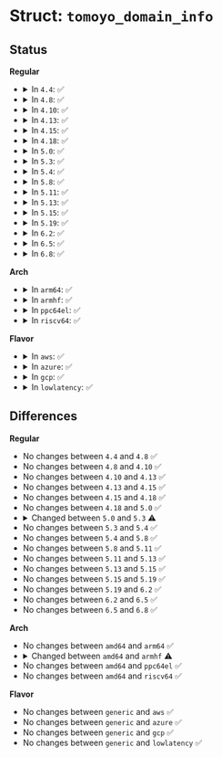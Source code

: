 # Struct: <code>tomoyo_domain_info</code>

## Status
<b>Regular</b>
<ul>
<li>
<details>
<summary>In <code>4.4</code>: ✅</summary>

```c
struct tomoyo_domain_info {
    struct list_head list;
    struct list_head acl_info_list;
    const struct tomoyo_path_info *domainname;
    struct tomoyo_policy_namespace *ns;
    u8 profile;
    u8 group;
    bool is_deleted;
    bool flags[2];
    atomic_t users;
};
```
</details>
</li>
<li>
<details>
<summary>In <code>4.8</code>: ✅</summary>

```c
struct tomoyo_domain_info {
    struct list_head list;
    struct list_head acl_info_list;
    const struct tomoyo_path_info *domainname;
    struct tomoyo_policy_namespace *ns;
    u8 profile;
    u8 group;
    bool is_deleted;
    bool flags[2];
    atomic_t users;
};
```
</details>
</li>
<li>
<details>
<summary>In <code>4.10</code>: ✅</summary>

```c
struct tomoyo_domain_info {
    struct list_head list;
    struct list_head acl_info_list;
    const struct tomoyo_path_info *domainname;
    struct tomoyo_policy_namespace *ns;
    u8 profile;
    u8 group;
    bool is_deleted;
    bool flags[2];
    atomic_t users;
};
```
</details>
</li>
<li>
<details>
<summary>In <code>4.13</code>: ✅</summary>

```c
struct tomoyo_domain_info {
    struct list_head list;
    struct list_head acl_info_list;
    const struct tomoyo_path_info *domainname;
    struct tomoyo_policy_namespace *ns;
    u8 profile;
    u8 group;
    bool is_deleted;
    bool flags[2];
    atomic_t users;
};
```
</details>
</li>
<li>
<details>
<summary>In <code>4.15</code>: ✅</summary>

```c
struct tomoyo_domain_info {
    struct list_head list;
    struct list_head acl_info_list;
    const struct tomoyo_path_info *domainname;
    struct tomoyo_policy_namespace *ns;
    u8 profile;
    u8 group;
    bool is_deleted;
    bool flags[2];
    atomic_t users;
};
```
</details>
</li>
<li>
<details>
<summary>In <code>4.18</code>: ✅</summary>

```c
struct tomoyo_domain_info {
    struct list_head list;
    struct list_head acl_info_list;
    const struct tomoyo_path_info *domainname;
    struct tomoyo_policy_namespace *ns;
    u8 profile;
    u8 group;
    bool is_deleted;
    bool flags[2];
    atomic_t users;
};
```
</details>
</li>
<li>
<details>
<summary>In <code>5.0</code>: ✅</summary>

```c
struct tomoyo_domain_info {
    struct list_head list;
    struct list_head acl_info_list;
    const struct tomoyo_path_info *domainname;
    struct tomoyo_policy_namespace *ns;
    u8 profile;
    u8 group;
    bool is_deleted;
    bool flags[2];
    atomic_t users;
};
```
</details>
</li>
<li>
<details>
<summary>In <code>5.3</code>: ✅</summary>

```c
struct tomoyo_domain_info {
    struct list_head list;
    struct list_head acl_info_list;
    const struct tomoyo_path_info *domainname;
    struct tomoyo_policy_namespace *ns;
    long unsigned int group[4];
    u8 profile;
    bool is_deleted;
    bool flags[2];
    atomic_t users;
};
```
</details>
</li>
<li>
<details>
<summary>In <code>5.4</code>: ✅</summary>

```c
struct tomoyo_domain_info {
    struct list_head list;
    struct list_head acl_info_list;
    const struct tomoyo_path_info *domainname;
    struct tomoyo_policy_namespace *ns;
    long unsigned int group[4];
    u8 profile;
    bool is_deleted;
    bool flags[2];
    atomic_t users;
};
```
</details>
</li>
<li>
<details>
<summary>In <code>5.8</code>: ✅</summary>

```c
struct tomoyo_domain_info {
    struct list_head list;
    struct list_head acl_info_list;
    const struct tomoyo_path_info *domainname;
    struct tomoyo_policy_namespace *ns;
    long unsigned int group[4];
    u8 profile;
    bool is_deleted;
    bool flags[2];
    atomic_t users;
};
```
</details>
</li>
<li>
<details>
<summary>In <code>5.11</code>: ✅</summary>

```c
struct tomoyo_domain_info {
    struct list_head list;
    struct list_head acl_info_list;
    const struct tomoyo_path_info *domainname;
    struct tomoyo_policy_namespace *ns;
    long unsigned int group[4];
    u8 profile;
    bool is_deleted;
    bool flags[2];
    atomic_t users;
};
```
</details>
</li>
<li>
<details>
<summary>In <code>5.13</code>: ✅</summary>

```c
struct tomoyo_domain_info {
    struct list_head list;
    struct list_head acl_info_list;
    const struct tomoyo_path_info *domainname;
    struct tomoyo_policy_namespace *ns;
    long unsigned int group[4];
    u8 profile;
    bool is_deleted;
    bool flags[2];
    atomic_t users;
};
```
</details>
</li>
<li>
<details>
<summary>In <code>5.15</code>: ✅</summary>

```c
struct tomoyo_domain_info {
    struct list_head list;
    struct list_head acl_info_list;
    const struct tomoyo_path_info *domainname;
    struct tomoyo_policy_namespace *ns;
    long unsigned int group[4];
    u8 profile;
    bool is_deleted;
    bool flags[2];
    atomic_t users;
};
```
</details>
</li>
<li>
<details>
<summary>In <code>5.19</code>: ✅</summary>

```c
struct tomoyo_domain_info {
    struct list_head list;
    struct list_head acl_info_list;
    const struct tomoyo_path_info *domainname;
    struct tomoyo_policy_namespace *ns;
    long unsigned int group[4];
    u8 profile;
    bool is_deleted;
    bool flags[2];
    atomic_t users;
};
```
</details>
</li>
<li>
<details>
<summary>In <code>6.2</code>: ✅</summary>

```c
struct tomoyo_domain_info {
    struct list_head list;
    struct list_head acl_info_list;
    const struct tomoyo_path_info *domainname;
    struct tomoyo_policy_namespace *ns;
    long unsigned int group[4];
    u8 profile;
    bool is_deleted;
    bool flags[2];
    atomic_t users;
};
```
</details>
</li>
<li>
<details>
<summary>In <code>6.5</code>: ✅</summary>

```c
struct tomoyo_domain_info {
    struct list_head list;
    struct list_head acl_info_list;
    const struct tomoyo_path_info *domainname;
    struct tomoyo_policy_namespace *ns;
    long unsigned int group[4];
    u8 profile;
    bool is_deleted;
    bool flags[2];
    atomic_t users;
};
```
</details>
</li>
<li>
<details>
<summary>In <code>6.8</code>: ✅</summary>

```c
struct tomoyo_domain_info {
    struct list_head list;
    struct list_head acl_info_list;
    const struct tomoyo_path_info *domainname;
    struct tomoyo_policy_namespace *ns;
    long unsigned int group[4];
    u8 profile;
    bool is_deleted;
    bool flags[2];
    atomic_t users;
};
```
</details>
</li>
</ul>
<b>Arch</b>
<ul>
<li>
<details>
<summary>In <code>arm64</code>: ✅</summary>

```c
struct tomoyo_domain_info {
    struct list_head list;
    struct list_head acl_info_list;
    const struct tomoyo_path_info *domainname;
    struct tomoyo_policy_namespace *ns;
    long unsigned int group[4];
    u8 profile;
    bool is_deleted;
    bool flags[2];
    atomic_t users;
};
```
</details>
</li>
<li>
<details>
<summary>In <code>armhf</code>: ✅</summary>

```c
struct tomoyo_domain_info {
    struct list_head list;
    struct list_head acl_info_list;
    const struct tomoyo_path_info *domainname;
    struct tomoyo_policy_namespace *ns;
    long unsigned int group[8];
    u8 profile;
    bool is_deleted;
    bool flags[2];
    atomic_t users;
};
```
</details>
</li>
<li>
<details>
<summary>In <code>ppc64el</code>: ✅</summary>

```c
struct tomoyo_domain_info {
    struct list_head list;
    struct list_head acl_info_list;
    const struct tomoyo_path_info *domainname;
    struct tomoyo_policy_namespace *ns;
    long unsigned int group[4];
    u8 profile;
    bool is_deleted;
    bool flags[2];
    atomic_t users;
};
```
</details>
</li>
<li>
<details>
<summary>In <code>riscv64</code>: ✅</summary>

```c
struct tomoyo_domain_info {
    struct list_head list;
    struct list_head acl_info_list;
    const struct tomoyo_path_info *domainname;
    struct tomoyo_policy_namespace *ns;
    long unsigned int group[4];
    u8 profile;
    bool is_deleted;
    bool flags[2];
    atomic_t users;
};
```
</details>
</li>
</ul>
<b>Flavor</b>
<ul>
<li>
<details>
<summary>In <code>aws</code>: ✅</summary>

```c
struct tomoyo_domain_info {
    struct list_head list;
    struct list_head acl_info_list;
    const struct tomoyo_path_info *domainname;
    struct tomoyo_policy_namespace *ns;
    long unsigned int group[4];
    u8 profile;
    bool is_deleted;
    bool flags[2];
    atomic_t users;
};
```
</details>
</li>
<li>
<details>
<summary>In <code>azure</code>: ✅</summary>

```c
struct tomoyo_domain_info {
    struct list_head list;
    struct list_head acl_info_list;
    const struct tomoyo_path_info *domainname;
    struct tomoyo_policy_namespace *ns;
    long unsigned int group[4];
    u8 profile;
    bool is_deleted;
    bool flags[2];
    atomic_t users;
};
```
</details>
</li>
<li>
<details>
<summary>In <code>gcp</code>: ✅</summary>

```c
struct tomoyo_domain_info {
    struct list_head list;
    struct list_head acl_info_list;
    const struct tomoyo_path_info *domainname;
    struct tomoyo_policy_namespace *ns;
    long unsigned int group[4];
    u8 profile;
    bool is_deleted;
    bool flags[2];
    atomic_t users;
};
```
</details>
</li>
<li>
<details>
<summary>In <code>lowlatency</code>: ✅</summary>

```c
struct tomoyo_domain_info {
    struct list_head list;
    struct list_head acl_info_list;
    const struct tomoyo_path_info *domainname;
    struct tomoyo_policy_namespace *ns;
    long unsigned int group[4];
    u8 profile;
    bool is_deleted;
    bool flags[2];
    atomic_t users;
};
```
</details>
</li>
</ul>

## Differences
<b>Regular</b>
<ul>
<li>
No changes between <code>4.4</code> and <code>4.8</code> ✅
</li>
<li>
No changes between <code>4.8</code> and <code>4.10</code> ✅
</li>
<li>
No changes between <code>4.10</code> and <code>4.13</code> ✅
</li>
<li>
No changes between <code>4.13</code> and <code>4.15</code> ✅
</li>
<li>
No changes between <code>4.15</code> and <code>4.18</code> ✅
</li>
<li>
No changes between <code>4.18</code> and <code>5.0</code> ✅
</li>
<li>
<details>
<summary>Changed between <code>5.0</code> and <code>5.3</code> ⚠️</summary>
<ul>
<li>
<b>Field type changed. </b>
<code>u8 group</code> ➡️ <code>long unsigned int group[4]</code>
</li>
</ul>
</details>
</li>
<li>
No changes between <code>5.3</code> and <code>5.4</code> ✅
</li>
<li>
No changes between <code>5.4</code> and <code>5.8</code> ✅
</li>
<li>
No changes between <code>5.8</code> and <code>5.11</code> ✅
</li>
<li>
No changes between <code>5.11</code> and <code>5.13</code> ✅
</li>
<li>
No changes between <code>5.13</code> and <code>5.15</code> ✅
</li>
<li>
No changes between <code>5.15</code> and <code>5.19</code> ✅
</li>
<li>
No changes between <code>5.19</code> and <code>6.2</code> ✅
</li>
<li>
No changes between <code>6.2</code> and <code>6.5</code> ✅
</li>
<li>
No changes between <code>6.5</code> and <code>6.8</code> ✅
</li>
</ul>
<b>Arch</b>
<ul>
<li>
No changes between <code>amd64</code> and <code>arm64</code> ✅
</li>
<li>
<details>
<summary>Changed between <code>amd64</code> and <code>armhf</code> ⚠️</summary>
<ul>
<li>
<b>Field type changed. </b>
<code>long unsigned int group[4]</code> ➡️ <code>long unsigned int group[8]</code>
</li>
</ul>
</details>
</li>
<li>
No changes between <code>amd64</code> and <code>ppc64el</code> ✅
</li>
<li>
No changes between <code>amd64</code> and <code>riscv64</code> ✅
</li>
</ul>
<b>Flavor</b>
<ul>
<li>
No changes between <code>generic</code> and <code>aws</code> ✅
</li>
<li>
No changes between <code>generic</code> and <code>azure</code> ✅
</li>
<li>
No changes between <code>generic</code> and <code>gcp</code> ✅
</li>
<li>
No changes between <code>generic</code> and <code>lowlatency</code> ✅
</li>
</ul>
